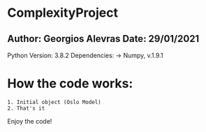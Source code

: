 # ComplexityProject

Author: Georgios Alevras
Date: 29/01/2021
------------------------

Python Version: 3.8.2
Dependencies:
    -> Numpy, v.1.9.1



How the code works:
===================

    1. Initial object (Oslo Model)
    2. That's it


Enjoy the code!